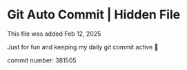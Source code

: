 # Git Auto Commit | Hidden File

This file was added Feb 12, 2025

Just for fun and keeping my daily git commit active 🤪

commit number: 381505
